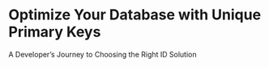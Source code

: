 # Optimize Your Database with Unique Primary Keys
 A Developer’s Journey to Choosing the Right ID Solution
